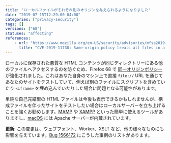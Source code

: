```yaml
---
title: "ローカルファイルがそれぞれ別のオリジンを与えられるようになりました"
date: "2019-07-15T12:29:00-04:00"
categories: ["privacy-security"]
tags: []
versions: ["68"]
statuses: "affecting"
references:
    - url: "https://www.mozilla.org/en-US/security/advisories/mfsa2019-21/#CVE-2019-11730"
      title: "CVE-2019-11730: Same-origin policy treats all files in a directory as having the same-origin"
---
```

ローカルに保存された悪質な HTML コンテンツが同じディレクトリーにある他のファイルへアクセスするのを防ぐため、Firefox 68 で [同一オリジンポリシー](https://developer.mozilla.org/docs/Web/Security/Same-origin_policy) が強化されました。これはあなた自身のマシン上で直接 `file://` URL を通じてあなたのサイトをテストしていて、例えば別のファイルにスクリプトを含めていたり `<iframe>` を埋め込んでいたりした場合に問題となる可能性があります。

単純な自己完結型の HTML ファイルは今後も表示できるかもしれませんが、構成ファイルを伴ったサイトをテストしたい場合はローカルサーバーを立ち上げることを強くお勧めします。[MAMP](https://www.mamp.info/) や [XAMPP](https://www.apachefriends.org/) といった簡単に使えるツールがありますし、[macOS](https://discussions.apple.com/docs/DOC-3083) には Apache サーバーが内蔵されています。

**更新**: この変更は、ウェブフォント、Worker、XSLT など、他の様々なものにも影響を与えています。[Bug 1566172](https://bugzilla.mozilla.org/show_bug.cgi?id=1566172) にこうした事例のリストがあります。
